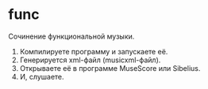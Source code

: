 # func

Сочинение функциональной музыки.

1. Компилируете программу и запускаете её.
2. Генерируется xml-файл (musicxml-файл).
3. Открываете её в программе MuseScore или Sibelius.
4. И, слушаете.
